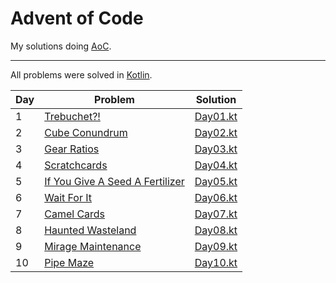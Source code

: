 # Advent of Code
My solutions doing [AoC](https://adventofcode.com/).

---

All problems were solved in [Kotlin](https://kotlinlang.org/).

| Day | Problem                                                                | Solution                   |
|-----|------------------------------------------------------------------------|----------------------------|
| 1   | [Trebuchet?!](https://adventofcode.com/2023/day/1)                     | [Day01.kt](./src/Day01.kt) |
| 2   | [Cube Conundrum](https://adventofcode.com/2023/day/2)                  | [Day02.kt](./src/Day02.kt) |
| 3   | [Gear Ratios](https://adventofcode.com/2023/day/3)                     | [Day03.kt](./src/Day03.kt) |
| 4   | [Scratchcards](https://adventofcode.com/2023/day/4)                    | [Day04.kt](./src/Day04.kt) |
| 5   | [If You Give A Seed A Fertilizer](https://adventofcode.com/2023/day/5) | [Day05.kt](./src/Day05.kt) |
| 6   | [Wait For It](https://adventofcode.com/2023/day/6)                     | [Day06.kt](./src/Day06.kt) |
| 7   | [Camel Cards](https://adventofcode.com/2023/day/7)                     | [Day07.kt](./src/Day07.kt) |
| 8   | [Haunted Wasteland](https://adventofcode.com/2023/day/8)               | [Day08.kt](./src/Day08.kt) |
| 9   | [Mirage Maintenance](https://adventofcode.com/2023/day/9)              | [Day09.kt](./src/Day09.kt) |
| 10  | [Pipe Maze](https://adventofcode.com/2023/day/10)                      | [Day10.kt](./src/Day10.kt) |
